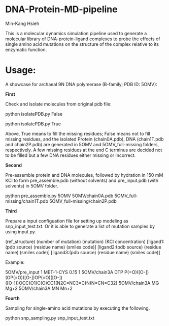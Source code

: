 # DNA-Protein-MD-pipeline

Min-Kang Hsieh

This is a molecular dynamics simulation pipeline used to generate a molecular library of DNA-protein-ligand complexes to probe the effects of single amino acid mutations on the structure of the complex relative to its enzymatic function.

# Usage:
A showcase for archaeal 9N DNA polymerase (B-family; PDB ID: 5OMV):

**First**

Check and isolate molecules from original pdb file:

python isolatePDB.py False

python isolatePDB.py True

Above, True means to fill the missing residues; False means not to fill missing residues, and the isolated Protein (chain0A.pdb), DNA (chain1T.pdb and chain2P.pdb) are generated in 5OMV and 5OMV_full-missing folders, respectively. A few missing residues at the end C terminus are decided not to be filled but a few DNA residues either missing or incorrect.

**Second**

Pre-assemble protein and DNA molecules, followed by hydration in 150 mM KCl to form pre_assemble.pdb (without solvents) and pre_input.pdb (with solvents) in 5OMV folder.

python pre_assemble.py 5OMV 5OMV/chain0A.pdb 5OMV_full-missing/chain1T.pdb 5OMV_full-missing/chain2P.pdb

**Third**

Prepare a input configuation file for setting up modeling as snp_input_test.txt. Or it is able to generate a list of mutation samples by using input.py.

(ref_structure) (number of mutation) (mutation) (KCl concentration) [ligand1:(pdb source) (residue name) (smiles code)] [ligand2:(pdb source) (residue name) (smiles code)] [ligand3:(pdb source) (residue name) (smiles code)] 

Example:

5OMV/pre_input 1 MET-1-CYS 0.15 1 5OMV/chain3A DTP P(=O)([O-])(OP(=O)([O-])OP(=O)([O-])([O-]))OCC(O1)C(O)CC1(N2C=NC3=C(N)N=CN=C32) 5OMV/chain3A MG Mg+2 5OMV/chain3A MN Mn+2

**Fourth**

Sampling for single-amino acid mutations by executing the following.

python snp_sampling.py snp_input_test.txt 






